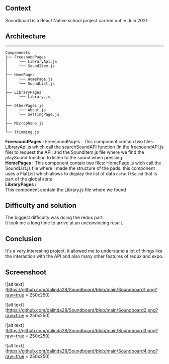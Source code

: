 ## Context
Soundboard is a React Native school project carried out in Juin 2021.

## Architecture
-----------
```
Componenets
├── FreesoundPages
│     └── LibraryApi.js
│     └── SoundItem.js
│ 
├── HomePages
│     └── HomePage.js
│     └── SoundList.js
│ 
├── LibraryPages
│     └── Library.js
│
├── OtherPages.js
│     └── About.js
│     └── SettingPage.js
│ 
├── Microphone.js
│ 
└── Trimming.js
```
**FreesoundPages :**
FreesoundPages : This component contain two files: LibraryApi.js  which call the searchSoundAPI function (in the freesoundAPI.js file) to request the API.
and the SoundItem.js file where we find the playSound function to listen to the sound when pressing.<br/>
**HomePages :**	
This component contain two files: HomePage.js wich call the SoundList.js file  where I made the structure of the pads. this component uses a FlatList which allows to display the list of data `defaultSound` that is part of the global state
<br/>
**LibraryPages :**	
This component contain the Library.js file where we found <br/>

## Difficulty and solution
The biggest difficulty was doing the redux part.<br/>
It took me a long time to arrive at an unconvincing result.<br/>

## Conclusion
It's a very interesting project, it allowed me to understand a lot of things like the interaction with the API and also many other features of redux and expo.

## Screenshoot 
![alt text](https://github.com/dalinda28/Soundboard/blob/main/Soundboard1.png?raw=true = 250x250)

![alt text](https://github.com/dalinda28/Soundboard/blob/main/Soundboard2.png?raw=true = 250x250)

![alt text](https://github.com/dalinda28/Soundboard/blob/main/Soundboard3.png?raw=true = 250x250)

![alt text](https://github.com/dalinda28/Soundboard/blob/main/Soundboard4.png?raw=true = 250x250)

